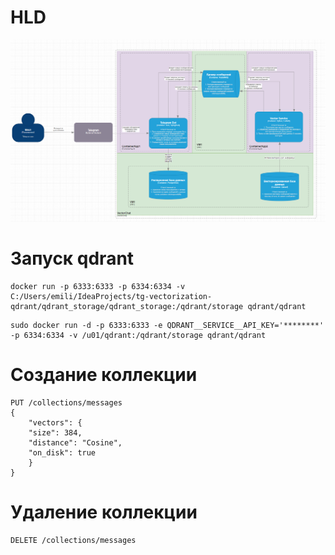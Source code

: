 
# HLD
![HLD](/img/HLD.png)

# Запуск qdrant

````
docker run -p 6333:6333 -p 6334:6334 -v C:/Users/emili/IdeaProjects/tg-vectorization-qdrant/qdrant_storage/qdrant_storage:/qdrant/storage qdrant/qdrant
````
````
sudo docker run -d -p 6333:6333 -e QDRANT__SERVICE__API_KEY='********' -p 6334:6334 -v /u01/qdrant:/qdrant/storage qdrant/qdrant 
````

# Создание коллекции
````
PUT /collections/messages
{
    "vectors": {
    "size": 384,
    "distance": "Cosine",
    "on_disk": true
    }
}
````


# Удаление коллекции
````
DELETE /collections/messages
````